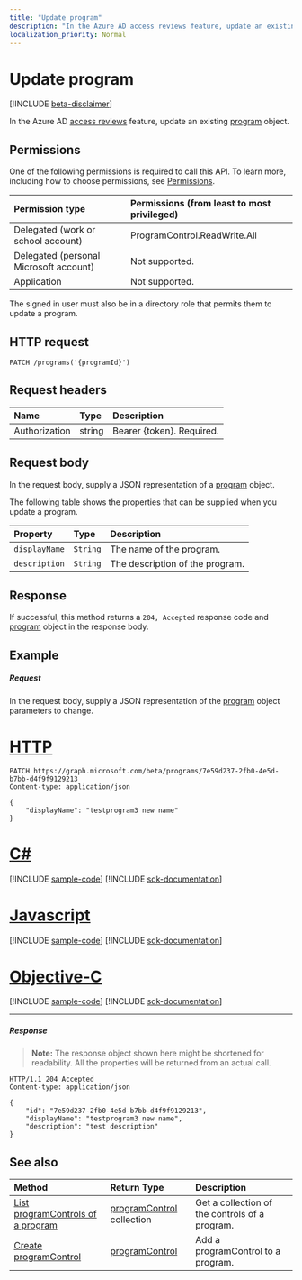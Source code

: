 ```yaml
---
title: "Update program"
description: "In the Azure AD access reviews feature, update an existing program object."
localization_priority: Normal
---
```


# Update program

[!INCLUDE [beta-disclaimer](../../includes/beta-disclaimer.md)]

In the Azure AD [access reviews](../resources/accessreviews-root.md) feature, update an existing [program](../resources/program.md) object.
## Permissions
One of the following permissions is required to call this API. To learn more, including how to choose permissions, see [Permissions](/graph/permissions-reference).

|Permission type                        | Permissions (from least to most privileged)              |
|:--------------------------------------|:---------------------------------------------------------|
|Delegated (work or school account)     | ProgramControl.ReadWrite.All   |
|Delegated (personal Microsoft account) | Not supported. |
|Application                            | Not supported. |

The signed in user must also be in a directory role that permits them to update a program.

## HTTP request
<!-- { "blockType": "ignored" } -->
```http
PATCH /programs('{programId}')
```
## Request headers
| Name         | Type        | Description |
|:-------------|:------------|:------------|
| Authorization | string | Bearer \{token\}. Required. |

## Request body
In the request body, supply a JSON representation of a [program](../resources/program.md) object.

The following table shows the properties that can be supplied when you update a program.

| Property     | Type        | Description |
|:-------------|:------------|:------------|
| `displayName`               |`String`                              |  The name of the program.                   |
| `description`               |`String`                              |  The description of the program.           |


## Response
If successful, this method returns a `204, Accepted` response code and [program](../resources/program.md) object in the response body.

## Example
##### Request
In the request body, supply a JSON representation of the [program](../resources/program.md) object parameters to change.


# [HTTP](#tab/http)
<!-- {
  "blockType": "request",
  "name": "update_program"
}-->
```msgraph-interactive
PATCH https://graph.microsoft.com/beta/programs/7e59d237-2fb0-4e5d-b7bb-d4f9f9129213
Content-type: application/json

{
    "displayName": "testprogram3 new name"
}
```
# [C#](#tab/csharp)
[!INCLUDE [sample-code](../includes/snippets/csharp/update-program-csharp-snippets.md)]
[!INCLUDE [sdk-documentation](../includes/snippets/snippets-sdk-documentation-link.md)]

# [Javascript](#tab/javascript)
[!INCLUDE [sample-code](../includes/snippets/javascript/update-program-javascript-snippets.md)]
[!INCLUDE [sdk-documentation](../includes/snippets/snippets-sdk-documentation-link.md)]

# [Objective-C](#tab/objc)
[!INCLUDE [sample-code](../includes/snippets/objc/update-program-objc-snippets.md)]
[!INCLUDE [sdk-documentation](../includes/snippets/snippets-sdk-documentation-link.md)]

---


##### Response
>**Note:** The response object shown here might be shortened for readability. All the properties will be returned from an actual call.
<!-- {
  "blockType": "response",
  "truncated": true,
  "@odata.type": "microsoft.graph.program"
} -->
```http
HTTP/1.1 204 Accepted
Content-type: application/json

{
    "id": "7e59d237-2fb0-4e5d-b7bb-d4f9f9129213",
    "displayName": "testprogram3 new name",
    "description": "test description"
}
```

## See also

| Method		   | Return Type	|Description|
|:---------------|:--------|:----------|
|[List programControls of a program](program-listcontrols.md) |		[programControl](../resources/programcontrol.md) collection|	Get a collection of the controls of a program.|
|[Create programControl](programcontrol-create.md) |		[programControl](../resources/programcontrol.md)	|	Add a programControl to a program.|

<!--
{
  "type": "#page.annotation",
  "description": "Update program",
  "keywords": "",
  "section": "documentation",
  "tocPath": "",
  "suppressions": [
  ]
}
-->
